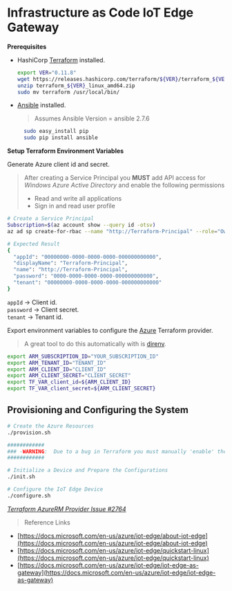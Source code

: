 # Infrastructure as Code IoT Edge Gateway

__Prerequisites__

* HashiCorp [Terraform](https://terraform.io/downloads.html) installed.

  ```bash
  export VER="0.11.8"
  wget https://releases.hashicorp.com/terraform/${VER}/terraform_${VER}_linux_amd64.zip
  unzip terraform_${VER}_linux_amd64.zip
  sudo mv terraform /usr/local/bin/
  ```

* [Ansible](https://docs.ansible.com/ansible/latest/installation_guide/intro_installation.html) installed.

  >Assumes Ansible Version = ansible 2.7.6

  ```bash
    sudo easy_install pip
    sudo pip install ansible
  ```

__Setup Terraform Environment Variables__

Generate Azure client id and secret.

> After creating a Service Principal you __MUST__ add API access for _Windows Azure Active Directory_ and enable the following permissions
> - Read and write all applications
> - Sign in and read user profile

```bash
# Create a Service Principal
Subscription=$(az account show --query id -otsv)
az ad sp create-for-rbac --name "http://Terraform-Principal" --role="Owner" --scopes="/subscriptions/$Subscription"

# Expected Result
{
  "appId": "00000000-0000-0000-0000-000000000000",
  "displayName": "Terraform-Principal",
  "name": "http://Terraform-Principal",
  "password": "0000-0000-0000-0000-000000000000",
  "tenant": "00000000-0000-0000-0000-000000000000"
}
```
`appId` -> Client id.  
`password` -> Client secret.  
`tenant` -> Tenant id.

Export environment variables to configure the [Azure](https://www.terraform.io/docs/providers/azurerm/index.html) Terraform provider.

>A great tool to do this automatically with is [direnv](https://direnv.net/).

```bash
export ARM_SUBSCRIPTION_ID="YOUR_SUBSCRIPTION_ID"
export ARM_TENANT_ID="TENANT_ID"
export ARM_CLIENT_ID="CLIENT_ID"
export ARM_CLIENT_SECRET="CLIENT_SECRET"
export TF_VAR_client_id=${ARM_CLIENT_ID}
export TF_VAR_client_secret=${ARM_CLIENT_SECRET}
```

## Provisioning and Configuring the System

```bash
# Create the Azure Resources
./provision.sh

############
### -WARNING:  Due to a bug in Terraform you must manually 'enable' the fallback route
############

# Initialize a Device and Prepare the Configurations
./init.sh

# Configure the IoT Edge Device
./configure.sh
```

_[Terraform AzureRM Provider Issue #2764](https://github.com/terraform-providers/terraform-provider-azurerm/pull/2764)_

> Reference Links
  - [https://docs.microsoft.com/en-us/azure/iot-edge/about-iot-edge](https://docs.microsoft.com/en-us/azure/iot-edge/about-iot-edge)
  - [https://docs.microsoft.com/en-us/azure/iot-edge/quickstart-linux](https://docs.microsoft.com/en-us/azure/iot-edge/quickstart-linux)
  - [https://docs.microsoft.com/en-us/azure/iot-edge/iot-edge-as-gateway](https://docs.microsoft.com/en-us/azure/iot-edge/iot-edge-as-gateway)
